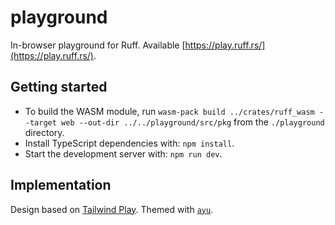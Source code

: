 # playground

In-browser playground for Ruff. Available [https://play.ruff.rs/](https://play.ruff.rs/).

## Getting started

- To build the WASM module, run `wasm-pack build ../crates/ruff_wasm --target web --out-dir ../../playground/src/pkg`
    from the `./playground` directory.
- Install TypeScript dependencies with: `npm install`.
- Start the development server with: `npm run dev`.

## Implementation

Design based on [Tailwind Play](https://play.tailwindcss.com/). Themed with [`ayu`](https://github.com/dempfi/ayu).
